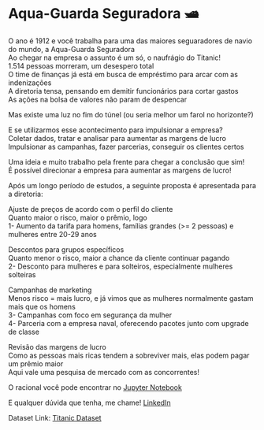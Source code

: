 # Aqua-Guarda Seguradora 🛥️

O ano é 1912 e você trabalha para uma das maiores seguaradores de navio do mundo, a Aqua-Guarda Seguradora  
Ao chegar na empresa o assunto é um só, o naufrágio do Titanic!  
1.514 pessoas morreram, um desespero total  
O time de finanças já está em busca de empréstimo para arcar com as indenizações  
A diretoria tensa, pensando em demitir funcionários para cortar gastos  
As ações na bolsa de valores não param de despencar  

Mas existe uma luz no fim do túnel (ou seria melhor um farol no horizonte?)

E se utilizarmos esse acontecimento para impulsionar a empresa?  
Coletar dados, tratar e analisar para aumentar as margens de lucro  
Impulsionar as campanhas, fazer parcerias, conseguir os clientes certos 

Uma ideia e muito trabalho pela frente para chegar a conclusão que sim!  
É possível direcionar a empresa para aumentar as margens de lucro!  

Após um longo período de estudos, a seguinte proposta é apresentada para a diretoria:  

Ajuste de preços de acordo com o perfil do cliente  
Quanto maior o risco, maior o prêmio, logo  
1- Aumento da tarifa para homens, famílias grandes (>= 2 pessoas) e mulheres entre 20-29 anos  

Descontos para grupos específicos  
Quanto menor o risco, maior a chance da cliente continuar pagando  
2- Desconto para mulheres e para solteiros, especialmente mulheres solteiras  

Campanhas de marketing  
Menos risco = mais lucro, e já vimos que as mulheres normalmente gastam mais que os homens  
3- Campanhas com foco em segurança da mulher  
4- Parceria com a empresa naval, oferecendo pacotes junto com upgrade de classe  

Revisão das margens de lucro  
Como as pessoas mais ricas tendem a sobreviver mais, elas podem pagar um prêmio maior  
Aqui vale uma pesquisa de mercado com as concorrentes!

O racional você pode encontrar no [Jupyter Notebook](https://github.com/marco-rocha97/properties-prices-prediction/blob/main/titanic-insurance.ipynb)

E qualquer dúvida que tenha, me chame!
[LinkedIn](https://www.linkedin.com/in/marcoapr/)

Dataset Link: 
[Titanic Dataset](https://www.kaggle.com/competitions/titanic)
